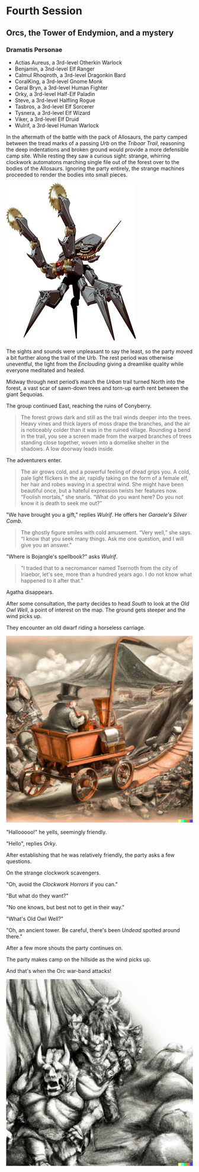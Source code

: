 # Fourth Session

## Orcs, the Tower of Endymion, and a mystery

### Dramatis Personae

- Actias Aureus, a 3rd-level Otherkin Warlock
- Benjamin, a 3nd-level Elf Ranger
- Calmul Rhoqiroth, a 3rd-level Dragonkin Bard
- CoralKing, a 3rd-level Gnome Monk
- Geral Bryn, a 3rd-level Human Fighter
- Orky, a 3rd-level Half-Elf Paladin
- Steve, a 3rd-level Halfling Rogue
- Tasbros, a 3rd-level Elf Sorcerer
- Tysnera, a 3rd-level Elf Wizard
- Viker, a 3rd-level Elf Druid
- Wulrif, a 3rd-level Human Warlock

In the aftermath of the battle with the pack of Allosaurs, the party camped between the tread marks of a passing *Urb* on the *Triboar Trail*, reasoning the deep indentations
and broken ground would provide a more defensible camp site. While resting they saw a curious sight: strange, whirring clockwork automatons marching single file out of the
forest over to the bodies of the Allosaurs. Ignoring the party entirely, the strange machines proceeded to render the bodies into small pieces.

![Clockwork Horror](images/Clockwork_horror_5e.png)

The sights and sounds were unpleasant to say the least, so the party moved a bit further along the trail of the Urb. The rest period was otherwise uneventful, the light
from the *Enclouding* giving a dreamlike quality while everyone meditated and healed.

Midway through next period’s march the *Urban* trail turned North into the forest, a vast scar of sawn-down trees and torn-up earth rent between the giant Sequoias.

The group continued East, reaching the ruins of Conyberry.

> The forest grows dark and still as the trail winds deeper into the trees. Heavy vines and thick layers of moss drape the branches,
> and the air is noticeably colder than it was in the ruined village. Rounding a bend in the trail, you see a screen made from the warped
> branches of trees standing close together, woven into a domelike shelter in the shadows. A low doorway leads inside.

The adventurers enter.

> The air grows cold, and a powerful feeling of dread grips you. A cold, pale light flickers in the air, rapidly taking on the form of a
> female elf, her hair and robes waving in a spectral wind. She might have been beautiful once, but a hateful expression twists her features now.
> “Foolish mortals,” she snarls. “What do you want here? Do you not know it is death to seek me out?”

"We have brought you a gift," replies *Wulrif*. He offers her *Garaele's* *Silver Comb*.

> The ghostly figure smiles with cold amusement. “Very well,” she says. “I know that you seek many things. Ask me one question, and I will give you an answer.”

"Where is Bojangle's spellbook?" asks *Wulrif*.

> "I traded that to a necromancer named Tsernoth from the city of Iriaebor, let's see, more than a hundred years ago. I do not know what happened to it after that."

Agatha disappears.

After some consultation, the party decides to head *South* to look at the *Old Owl Well*, a point of interest on the map. The ground gets steeper and the wind picks up.

They encounter an old dwarf riding a horseless carriage.

![Dwarf and his horseless carriage](images/dwarf-horseless-carriage.png)

"Hallooooo!" he yells, seemingly friendly.

"Hello", replies *Orky*.

After establishing that he was relatively friendly, the party asks a few questions.

On the strange clockwork scavengers.

"Oh, avoid the *Clockwork Horrors* if you can."

"But what do they want?"

"No one knows, but best not to get in their way."

"What's Old Owl Well?"

"Oh, an ancient tower. Be careful, there's been *Undead* spotted around there."

After a few more shouts the party continues on.

The party makes camp on the hillside as the wind picks up.

And that's when the Orc war-band attacks!

![Orcs attack!](images/orcs-attacking-downhill.png)
